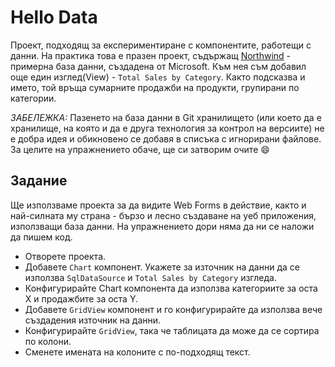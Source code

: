 # Hello Data

Проект, подходящ за експериментиране с компонентите, работещи с данни. На практика това е празен проект, съдържащ [Northwind](https://northwinddatabase.codeplex.com/) - примерна база данни, създадена от Microsoft. Към нея съм добавил още един изглед(View) - `Total Sales by Category`. Както подсказва и името, той връща сумарните продажби на продукти, групирани по категории.

*ЗАБЕЛЕЖКА:* Пазенето на база данни в Git хранилището (или което да е хранилище, на която и да е друга технология за контрол на версиите) не е добра идея и обикновено се добавя в списъка с игнорирани файлове. За целите на упражнението обаче, ще си затворим очите :smile:

## Задание

Ще използваме проекта за да видите Web Forms в действие, както и най-силната му страна - бързо и лесно създаване на уеб приложения, използващи база данни. На упражнението дори няма да ни се наложи да пишем код.

* Отворете проекта.
* Добавете `Chart` компонент. Укажете за източник на данни да се използва `SqlDataSource` и `Total Sales by Category` изгледа.
* Конфигурирайте Chart компонента да използва категориите за оста X и продажбите за оста Y.
* Добавете `GridView` компонент и го конфигурирайте да използва вече създадения източник на данни.
* Конфигурирайте `GridView`, така че таблицата да може да се сортира по колони.
* Сменете имената на колоните с по-подходящ текст.

